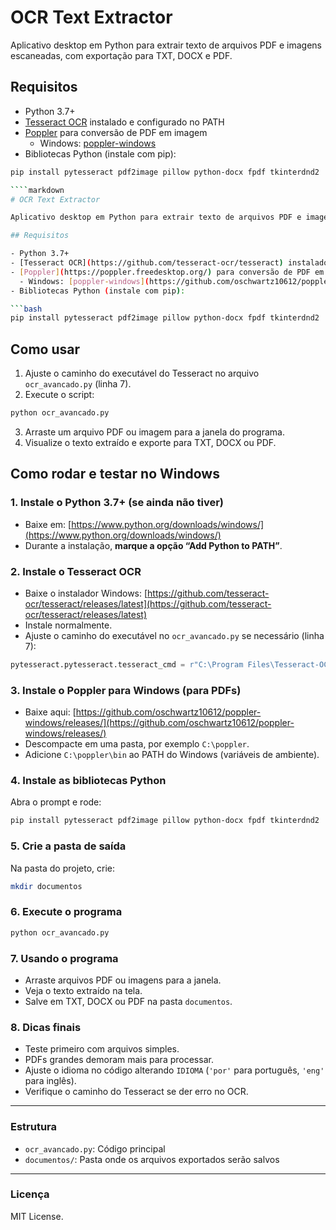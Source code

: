 
# OCR Text Extractor

Aplicativo desktop em Python para extrair texto de arquivos PDF e imagens escaneadas, com exportação para TXT, DOCX e PDF.

## Requisitos

- Python 3.7+
- [Tesseract OCR](https://github.com/tesseract-ocr/tesseract) instalado e configurado no PATH
- [Poppler](https://poppler.freedesktop.org/) para conversão de PDF em imagem  
  - Windows: [poppler-windows](https://github.com/oschwartz10612/poppler-windows/releases/)
- Bibliotecas Python (instale com pip):

```bash
pip install pytesseract pdf2image pillow python-docx fpdf tkinterdnd2

````markdown
# OCR Text Extractor

Aplicativo desktop em Python para extrair texto de arquivos PDF e imagens escaneadas, com exportação para TXT, DOCX e PDF.

## Requisitos

- Python 3.7+
- [Tesseract OCR](https://github.com/tesseract-ocr/tesseract) instalado e configurado no PATH
- [Poppler](https://poppler.freedesktop.org/) para conversão de PDF em imagem  
  - Windows: [poppler-windows](https://github.com/oschwartz10612/poppler-windows/releases/)
- Bibliotecas Python (instale com pip):

```bash
pip install pytesseract pdf2image pillow python-docx fpdf tkinterdnd2
````

## Como usar

1. Ajuste o caminho do executável do Tesseract no arquivo `ocr_avancado.py` (linha 7).
2. Execute o script:

```bash
python ocr_avancado.py
```

3. Arraste um arquivo PDF ou imagem para a janela do programa.
4. Visualize o texto extraído e exporte para TXT, DOCX ou PDF.

## Como rodar e testar no Windows

### 1. Instale o Python 3.7+ (se ainda não tiver)

* Baixe em: [https://www.python.org/downloads/windows/](https://www.python.org/downloads/windows/)
* Durante a instalação, **marque a opção “Add Python to PATH”**.

### 2. Instale o Tesseract OCR

* Baixe o instalador Windows:
  [https://github.com/tesseract-ocr/tesseract/releases/latest](https://github.com/tesseract-ocr/tesseract/releases/latest)
* Instale normalmente.
* Ajuste o caminho do executável no `ocr_avancado.py` se necessário (linha 7):

```python
pytesseract.pytesseract.tesseract_cmd = r"C:\Program Files\Tesseract-OCR\tesseract.exe"
```

### 3. Instale o Poppler para Windows (para PDFs)

* Baixe aqui: [https://github.com/oschwartz10612/poppler-windows/releases/](https://github.com/oschwartz10612/poppler-windows/releases/)
* Descompacte em uma pasta, por exemplo `C:\poppler`.
* Adicione `C:\poppler\bin` ao PATH do Windows (variáveis de ambiente).

### 4. Instale as bibliotecas Python

Abra o prompt e rode:

```bash
pip install pytesseract pdf2image pillow python-docx fpdf tkinterdnd2
```

### 5. Crie a pasta de saída

Na pasta do projeto, crie:

```bash
mkdir documentos
```

### 6. Execute o programa

```bash
python ocr_avancado.py
```

### 7. Usando o programa

* Arraste arquivos PDF ou imagens para a janela.
* Veja o texto extraído na tela.
* Salve em TXT, DOCX ou PDF na pasta `documentos`.

### 8. Dicas finais

* Teste primeiro com arquivos simples.
* PDFs grandes demoram mais para processar.
* Ajuste o idioma no código alterando `IDIOMA` (`'por'` para português, `'eng'` para inglês).
* Verifique o caminho do Tesseract se der erro no OCR.

---

### Estrutura

* `ocr_avancado.py`: Código principal
* `documentos/`: Pasta onde os arquivos exportados serão salvos

---

### Licença

MIT License.


